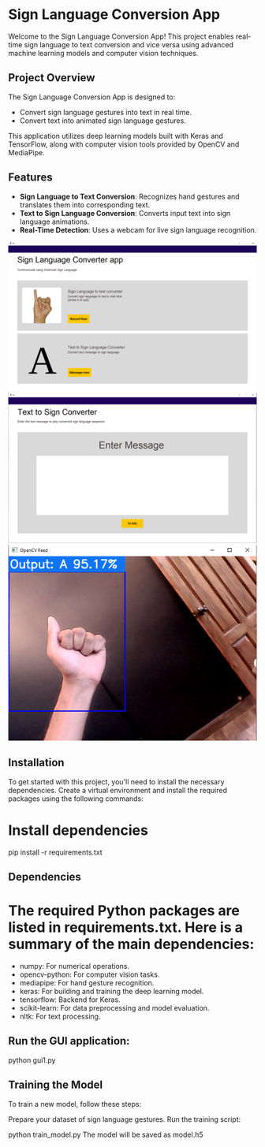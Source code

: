 # Sign Language Conversion App

Welcome to the Sign Language Conversion App! This project enables real-time sign language to text conversion and vice versa using advanced machine learning models and computer vision techniques.

## Project Overview

The Sign Language Conversion App is designed to:
- Convert sign language gestures into text in real time.
- Convert text into animated sign language gestures.

This application utilizes deep learning models built with Keras and TensorFlow, along with computer vision tools provided by OpenCV and MediaPipe.

## Features

- **Sign Language to Text Conversion**: Recognizes hand gestures and translates them into corresponding text.
- **Text to Sign Language Conversion**: Converts input text into sign language animations.
- **Real-Time Detection**: Uses a webcam for live sign language recognition.

![](SampleImages/1.png)
![](SampleImages/2.png)
![](SampleImages/3.png)

## Installation

To get started with this project, you'll need to install the necessary dependencies. Create a virtual environment and install the required packages using the following commands:

# Install dependencies
pip install -r requirements.txt

## Dependencies
# The required Python packages are listed in requirements.txt. Here is a summary of the main dependencies:

- numpy: For numerical operations.
- opencv-python: For computer vision tasks.
- mediapipe: For hand gesture recognition.
- keras: For building and training the deep learning model.
- tensorflow: Backend for Keras.
- scikit-learn: For data preprocessing and model evaluation.
- nltk: For text processing.


## Run the GUI application:

python gui1.py

## Training the Model
To train a new model, follow these steps:

Prepare your dataset of sign language gestures. 
Run the training script:

python train_model.py
The model will be saved as model.h5
